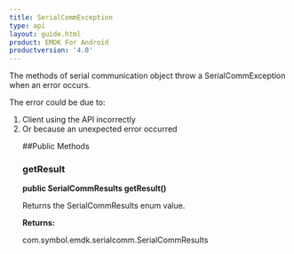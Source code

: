 ```yaml
---
title: SerialCommException
type: api
layout: guide.html
product: EMDK For Android
productversion: '4.0'
---
```



The methods of serial communication object throw a SerialCommException when an error
 occurs.

 The error could be due to:
 <ol>
 <li>Client using the API incorrectly
 <li>Or because an unexpected error occurred

##Public Methods

### getResult

**public SerialCommResults getResult()**

Returns the SerialCommResults enum value.

**Returns:**

com.symbol.emdk.serialcomm.SerialCommResults












